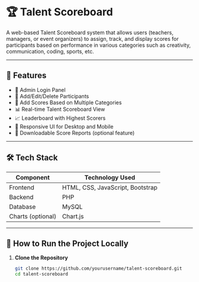 # 🏆 Talent Scoreboard

A web-based Talent Scoreboard system that allows users (teachers, managers, or event organizers) to assign, track, and display scores for participants based on performance in various categories such as creativity, communication, coding, sports, etc.

---

## 📌 Features

- 🔐 Admin Login Panel
- 🧑 Add/Edit/Delete Participants
- 🧮 Add Scores Based on Multiple Categories
- 📊 Real-time Talent Scoreboard View
- 📈 Leaderboard with Highest Scorers
- 🎨 Responsive UI for Desktop and Mobile
- 📂 Downloadable Score Reports (optional feature)

---

## 🛠️ Tech Stack

| Component   | Technology Used             |
|-------------|-----------------------------|
| Frontend    | HTML, CSS, JavaScript, Bootstrap |
| Backend     | PHP                         |
| Database    | MySQL                       |
| Charts (optional) | Chart.js                  |

---

## 🚀 How to Run the Project Locally

1. **Clone the Repository**
   ```bash
   git clone https://github.com/yourusername/talent-scoreboard.git
   cd talent-scoreboard


